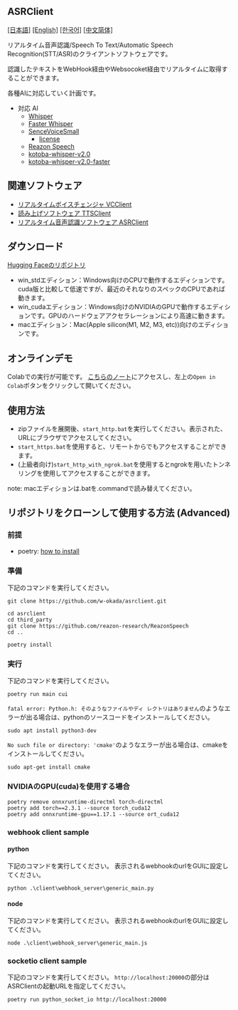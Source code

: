 ASRClient
---
  [[日本語]](./README.md) [[English]](./README_en.md) [[한국어]](./README_ko.md) [[中文简体]](./README_cn.md)

リアルタイム音声認識/Speech To Text/Automatic Speech Recognition(STT/ASR)のクライアントソフトウェアです。

認識したテキストをWebHook経由やWebsocoket経由でリアルタイムに取得することができます。

各種AIに対応していく計画です。

- 対応 AI
  - [Whisper](https://github.com/openai/whisper)
  - [Faster Whisper](https://github.com/SYSTRAN/faster-whisper)
  - [SenceVoiceSmall](https://github.com/FunAudioLLM/SenseVoice)
    - [license](https://github.com/FunAudioLLM/SenseVoice/blob/main/LICENSE)
  - [Reazon Speech](https://research.reazon.jp/projects/ReazonSpeech/index.html)
  - [kotoba-whisper-v2.0](https://huggingface.co/kotoba-tech/kotoba-whisper-v2.0)
  - [kotoba-whisper-v2.0-faster](https://huggingface.co/kotoba-tech/kotoba-whisper-v2.0-faster)



## 関連ソフトウェア
- [リアルタイムボイスチェンジャ VCClient](https://github.com/w-okada/voice-changer)
- [読み上げソフトウェア TTSClient](https://github.com/w-okada/ttsclient)
- [リアルタイム音声認識ソフトウェア ASRClient](https://github.com/w-okada/asrclient)

## ダウンロード
[Hugging Faceのリポジトリ](https://huggingface.co/wok000/asrclient000/tree/main)


- win_stdエディション：Windows向けのCPUで動作するエディションです。cuda版と比較して低速ですが、最近のそれなりのスペックのCPUであれば動きます。
- win_cudaエディション：Windows向けのNVIDIAのGPUで動作するエディションです。GPUのハードウェアアクセラレーションにより高速に動きます。
- macエディション：Mac(Apple silicon(M1, M2, M3, etc))向けのエディションです。

## オンラインデモ

Colabでの実行が可能です。
[こちらのノート](https://github.com/w-okada/asrclient/blob/master/w_okada's_ASR_Client.ipynb)にアクセスし、左上の`Open in Colab`ボタンをクリックして開いてください。


## 使用方法
- zipファイルを展開後、`start_http.bat`を実行してください。表示された、URLにブラウザでアクセスしてください。
- `start_https.bat`を使用すると、リモートからでもアクセスすることができます。
- (上級者向け)`start_http_with_ngrok.bat`を使用するとngrokを用いたトンネリングを使用してアクセスすることができます。

note: macエディションは.batを.commandで読み替えてください。


## リポジトリをクローンして使用する方法 (Advanced)
### 前提

- poetry: [how to install](https://python-poetry.org/docs/#installing-with-the-official-installer)

### 準備
下記のコマンドを実行してください。

```
git clone https://github.com/w-okada/asrclient.git

cd asrclient
cd third_party
git clone https://github.com/reazon-research/ReazonSpeech
cd ..

poetry install

```

### 実行
下記のコマンドを実行してください。
```
poetry run main cui
```

`fatal error: Python.h: そのようなファイルやディ レクトリはありません`のようなエラーが出る場合は、pythonのソースコードをインストールしてください。
```
sudo apt install python3-dev
```

`No such file or directory: 'cmake'`のようなエラーが出る場合は、cmakeをインストールしてください。
```
sudo apt-get install cmake
```

### NVIDIAのGPU(cuda)を使用する場合

```
poetry remove onnxruntime-directml torch-directml
poetry add torch==2.3.1 --source torch_cuda12
poetry add onnxruntime-gpu==1.17.1 --source ort_cuda12
```

### webhook client sample

#### python
下記のコマンドを実行してください。
表示されるwebhookのurlをGUIに設定してください。

```
python .\client\webhook_server\generic_main.py
```

#### node
下記のコマンドを実行してください。
表示されるwebhookのurlをGUIに設定してください。
```
node .\client\webhook_server\generic_main.js
```

### socketio client sample
下記のコマンドを実行してください。
`http://localhost:20000`の部分はASRClientの起動URLを指定してください。
```
poetry run python_socket_io http://localhost:20000
```

